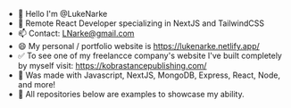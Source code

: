- 👋 Hello I'm @LukeNarke
- 👀 Remote React Developer specializing in NextJS and TailwindCSS
- 📫 Contact: LNarke@gmail.com  
- 😄 My personal / portfolio website is https://lukenarke.netlify.app/ 
- ✅ To see one of my freelancce company's website I've built completely by myself visit: https://kobrastancepublishing.com/
- 🔼 Was made with Javascript, NextJS, MongoDB, Express, React, Node, and more!
- 🔻 All repositories below are examples to showcase my ability. 


<!---
LukeNarke/LukeNarke is a ✨ special ✨ repository because its `README.md` (this file) appears on your GitHub profile.
You can click the Preview link to take a look at your changes.
--->
